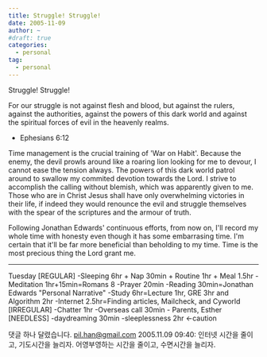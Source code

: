 ```yaml
---
title: Struggle! Struggle!
date: 2005-11-09
author: ~
#draft: true
categories:
  - personal
tag:
  - personal
---
```




Struggle! Struggle!

For our struggle is not against flesh and blood, 
but against the rulers, against the authorities, against the powers of this dark world 
and against the spiritual forces of evil in the heavenly realms.
- Ephesians 6:12

Time management is the crucial training of 'War on Habit'.
Because the enemy, the devil prowls around like a roaring lion looking for me to devour,
I cannot ease the tension always.
The powers of this dark world patrol around to swallow my commited devotion towards the Lord.
I strive to accomplish the calling without blemish, which was apparently given to me.
Those who are in Christ Jesus shall have only overwhelming victories in their life,
if indeed they would renounce the evil and struggle themselves 
with the spear of the scriptures and the armour of truth.

Following Jonathan Edwards' continuous efforts, from now on, I'll record my whole time with honesty
even though it has some embarrasing time.
I'm certain that it'll be far more beneficial than beholding to my time.
Time is the most precious thing the Lord grant me. 

-------
Tuesday
[REGULAR]
-Sleeping 6hr + Nap 30min + Routine 1hr + Meal 1.5hr
-Meditation 1hr+15min=Romans 8
-Prayer 20min
-Reading 30min=Jonathan Edwards "Personal Narrative"
-Study 6hr=Lecture 1hr, GRE 3hr and Algorithm 2hr
-Internet 2.5hr=Finding articles, Mailcheck, and Cyworld
[IRREGULAR]
-Chatter 1hr
-Overseas call 30min - Parents, Esther
[NEEDLESS]
-daydreaming 30min
-sleeplessness 2hr <-caution


 댓글 하나 달렸습니다.
 pil.han@gmail.com 2005.11.09 09:40: 
인터넷 시간을 줄이고, 기도시간을 늘리자. 어영부영하는 시간을 줄이고, 수면시간을 늘리자.




